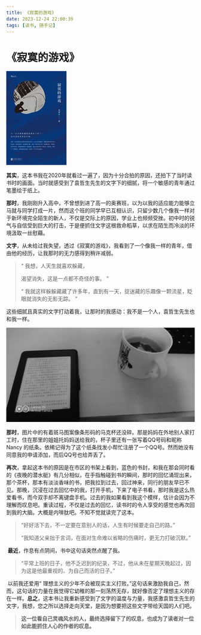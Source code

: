 ```yaml
---
title: 《寂寞的游戏》
date: 2023-12-24 22:00:39
tags: [读书, 随手记]
---
```


# 《寂寞的游戏》

![寂寞的游戏](/images/寂寞的游戏.jpg)	

​	**其实**，这本书我在2020年就看过一遍了，因为十分合拍的原因，还拍下了当时读书时的画面。当时就感受到了袁哲生先生的文字下的细腻，将一个敏感的青年通过笔墨绘于纸上。

​	**那时**，我刚刚升入高中，不曾想到进了高一的奥赛班，以为以我的适应能力能够立马就与同学打成一片，然而这个班的同学早已互相认识，只留少数几个像我一样对于新环境完全陌生的新人，不仅是交际上的原因，学业上也频频受挫。初中时的锐气与自信受到巨大的打击，于是便抓住文字这根救命稻草，以求在陌生而冷淡的环境汲取一丝慰藉。

​	**文字**，从未给过我失望，透过《寂寞的游戏》，我看到了一个像我一样的青年，借由他的经历，让我那时的无力感得到稍许减弱。

> “	我想，人天生就喜欢躲藏，
>
> 渴望消失，这是一点都不奇怪的事。	”
>
> “	我就这样躲躲藏藏了许多年，直到有一天，捉迷藏的乐趣像一颗流星，眨眼就消失的无影无踪。	”

​	这些细腻且真实的文字打动着我，让那时的我感动：我不是一个人，袁哲生先生也和我一样。

![2020 第一次读这本书就被吸引](/images/寂寞的游戏2.jpg)

​	**那时**，图片中的有着斑马图案像条形码的马克杯还没碎。那是妈妈在外地别人家打工时，住在那里的姐姐托妈妈送给我的，杯子里还有一张写着QQ号码和昵称 Nancy 的纸条。依稀记得为了这个纸条找发小帮忙注册了一个QQ号。然而她没有同意我的申请添加，而后QQ号也给弄丢了。

​	**再次**，拿起这本书的原因是在市区的书架上看到，蓝色的书封，和我在那会同时看的《夜晚的潜水艇》有几分相似，在手指触碰到书的瞬间，那时的回忆涌现出来，那个茶杯，那本有淡淡香味的书，把我拉到过去，回过神来，同行的朋友早已不见。那晚，沉浸在过去回忆中的我，打开手机，下来了电子书看，那时我是这么热爱看书，而今双手却不离键盘手机。过去的我如果看到我这个模样，估计会因为不理解而叹息吧。重读过程，不仅是过去的回忆，读书时的令人享受的感觉也再次回到我的大脑。大概是内啡肽吧。不知不觉就读完了这本。

> “好好活下去，不一定要在意别人的话，人生有时候要走自己的路。”
>
> “我知道父亲拙于言词，在面对生命难以省略的伤痛时，更无力打破沉默。”

​	**最近**，作息有点阴间，书中这句话突然点醒了我。

> “平常上班的日子，他不乏迟到的纪录，不过，他从未在星期天晚起过，因为这是他最重视的、为自己而活的日子。”

​	以前我还爱用“	理想主义的少年不会被现实主义打败。”这句话来激励我自己，然而，这句话的力量在我觉得它幼稚的那一刻荡然无存，就好像否定了理想主义的存在一样。**总之**，这本书让我重新感受到了文字的温度与力量，我感激袁哲生先生的文字，我想，您之所以选择走向天堂，是因为想要把这些文字带给天国的人们吧。

>  **这一位看自己灵魂风水的人，最终选择留下了的叹息，也成为了读者对一位如此能抓住人心的作者的叹息。**

